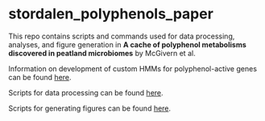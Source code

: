 # stordalen_polyphenols_paper

This repo contains scripts and commands used for data processing, analyses, and figure generation in **A cache of polyphenol metabolisms discovered in peatland microbiomes** by McGivern et al. 

Information on development of custom HMMs for polyphenol-active genes can be found [here](https://github.com/WrightonLabCSU/stordalen_polyphenols_paper/tree/main/custom_annotations).

Scripts for data processing can be found [here](https://github.com/WrightonLabCSU/stordalen_polyphenols_paper/tree/main/data_processing).

Scripts for generating figures can be found [here](https://github.com/WrightonLabCSU/stordalen_polyphenols_paper/tree/main/figures).

